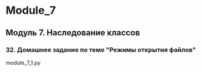 # Module_7
## Модуль 7. Наследование классов
### 32. Домашнее задание по теме "Режимы открытия файлов"
module_7_1.py

